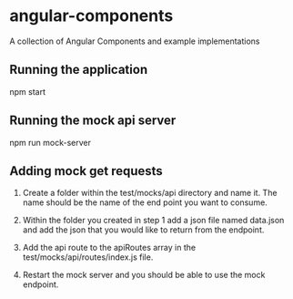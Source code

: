 # angular-components
A collection of Angular Components and example implementations

## Running the application
npm start

## Running the mock api server
npm run mock-server

## Adding mock get requests

1. Create a folder within the test/mocks/api directory and name it.  The name
should be the name of the end point you want to consume.

2. Within the folder you created in step 1 add a json file named data.json and add
the json that you would like to return from the endpoint.

3. Add the api route to the apiRoutes array in the test/mocks/api/routes/index.js file. 

4. Restart the mock server and you should be able to use the mock endpoint.